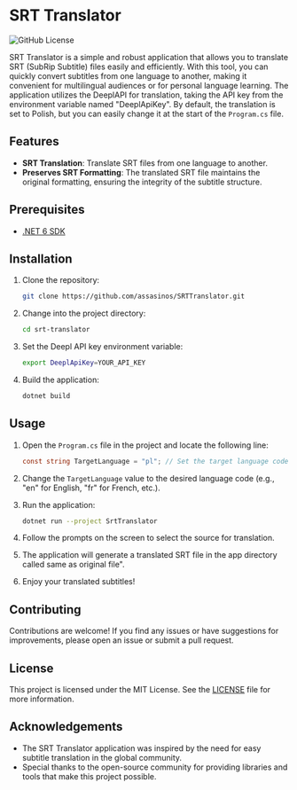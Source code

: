 # SRT Translator

![GitHub License](https://img.shields.io/badge/license-MIT-blue.svg)

SRT Translator is a simple and robust application that allows you to translate SRT (SubRip Subtitle) files easily and efficiently. With this tool, you can quickly convert subtitles from one language to another, making it convenient for multilingual audiences or for personal language learning.
The application utilizes the DeeplAPI for translation, taking the API key from the environment variable named "DeeplApiKey". By default, the translation is set to Polish, but you can easily change it at the start of the `Program.cs` file.

## Features

- **SRT Translation**: Translate SRT files from one language to another.
- **Preserves SRT Formatting**: The translated SRT file maintains the original formatting, ensuring the integrity of the subtitle structure.

## Prerequisites

- [.NET 6 SDK](https://dotnet.microsoft.com/download/dotnet/6.0)

## Installation

1. Clone the repository:

   ```bash
   git clone https://github.com/assasinos/SRTTranslator.git
   ```

2. Change into the project directory:

   ```bash
   cd srt-translator
   ```

3. Set the Deepl API key environment variable:

   ```bash
   export DeeplApiKey=YOUR_API_KEY
   ```

4. Build the application:

   ```bash
   dotnet build
   ```

## Usage

1. Open the `Program.cs` file in the project and locate the following line:

   ```csharp
   const string TargetLanguage = "pl"; // Set the target language code here (e.g., "pl" for Polish)
   ```

2. Change the `TargetLanguage` value to the desired language code (e.g., "en" for English, "fr" for French, etc.).

3. Run the application:

   ```bash
   dotnet run --project SrtTranslator
   ```

4. Follow the prompts on the screen to select the source for translation.

5. The application will generate a translated SRT file in the app directory called same as original file".

6. Enjoy your translated subtitles!

## Contributing

Contributions are welcome! If you find any issues or have suggestions for improvements, please open an issue or submit a pull request.

## License

This project is licensed under the MIT License. See the [LICENSE](LICENSE) file for more information.

## Acknowledgements

- The SRT Translator application was inspired by the need for easy subtitle translation in the global community.
- Special thanks to the open-source community for providing libraries and tools that make this project possible.

